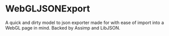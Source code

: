 WebGLJSONExport
===============

A quick and dirty model to json exporter made for with ease of import into a WebGL page in mind. Backed by Assimp and LibJSON.
